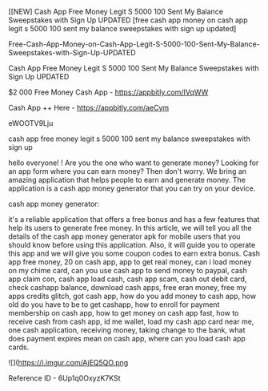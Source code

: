 [[NEW] Cash App Free Money Legit S 5000 100 Sent My Balance Sweepstakes with Sign Up UPDATED [free cash app money on cash app legit s 5000 100 sent my balance sweepstakes with sign up updated]

Free-Cash-App-Money-on-Cash-App-Legit-S-5000-100-Sent-My-Balance-Sweepstakes-with-Sign-Up-UPDATED

Cash App Free Money Legit S 5000 100 Sent My Balance Sweepstakes with Sign Up UPDATED

$2 000 Free Money Cash App -  https://appbitly.com/IVqWW


Cash App ++ Here - https://appbitly.com/aeCym


eWOOTV9Lju

cash app free money legit s 5000 100 sent my balance sweepstakes with sign up

hello everyone! ! Are you the one who want to generate money? Looking for an app form where you can earn money? Then don't worry. We bring an amazing application that helps people to earn and generate money. The application is a cash app money generator that you can try on your device.

cash app money generator:

it's a reliable application that offers a free bonus and has a few features that help its users to generate free money. In this article, we will tell you all the details of the cash app money generator apk for mobile users that you should know before using this application. Also, it will guide you to operate this app and we will give you some coupon codes to earn extra bonus. Cash app free money, 20 on cash app, app to get real money, can i load money on my chime card, can you use cash app to send money to paypal, cash app claim con, cash app load cash, cash app scam, cash out debit card, check cashapp balance, download cash apps, free eran money, free my apps credits glitch, got cash app, how do you add money to cash app, how old do you have to be to get cashapp, how to enroll for payment membership on cash app, how to get money on cash app fast, how to receive cash from cash app, id me wallet, load my cash app card near me, one cash application, receiving money, taking change to the bank, what does payment expires mean on cash app, where can you load cash app cards.

![](https://i.imgur.com/AjEQ5QO.png

Reference ID - 6Up1q0OxyzK7KSt